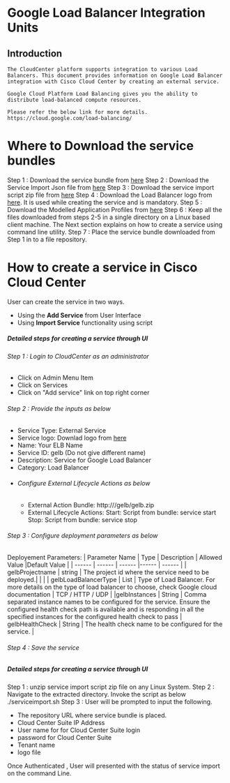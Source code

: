 # Google Load Balancer Integration Units
## Introduction
    The CloudCenter platform supports integration to various Load Balancers. This document provides information on Google Load Balancer integration with Cisco Cloud Center by creating an external service.
    
    Google Cloud Platform Load Balancing gives you the ability to distribute load-balanced compute resources.
    
    Please refer the below link for more details.
    https://cloud.google.com/load-balancing/
	
# Where to Download the service bundles
   Step 1 : Download the service bundle from [here](https://github.com/datacenter/cloudcentersuite/blob/master/Content/Networking/loadbalancers/GoogleELB/WorkloadManager/bundle/gelb.zip)
   Step 2 : Download the Service Import Json file from [here](https://github.com/datacenter/cloudcentersuite/blob/master/Content/Networking/loadbalancers/GoogleELB/WorkloadManager/google.json)
   Step 3 : Download the service import script zip file from [here](https://github.com/datacenter/cloudcentersuite/blob/master/Content/scripts/serviceimport.zip)
   Step 4 : Download the Load Balancer logo from [here](https://github.com/datacenter/cloudcentersuite/blob/master/Content/Networking/loadbalancers/GoogleELB/WorkloadManager/GoogleLB.png). It is used while creating the service and is mandatory. 
   Step 5 : Download the Modelled Application Profiles from [here](https://github.com/datacenter/cloudcentersuite/blob/master/Content/Networking/loadbalancers/GoogleELB/WorkloadManager/gelb_app_profile.zip)
   Step 6 : Keep all the files downloaded from steps 2-5 in a single directory on a Linux based client machine. The Next section explains on how to create a service using command line utility.
   Step 7 : Place the service bundle downloaded from Step 1 in to a file repository.

# How to create a service in Cisco Cloud Center
   User can create the service in two ways.
   - Using the **Add Service** from User Interface 
   - Using **Import Service** functionality using script  
 ##### Detailed steps for creating a service through UI
###### Step 1 : Login to CloudCenter as an administrator 
- Click on Admin Menu Item 
- Click on Services 
- Click on "Add service" link on top right corner
###### Step 2 : Provide the inputs as below
- Service Type: External Service
- Service logo: Downlad logo from [here](https://github.com/datacenter/cloudcentersuite/blob/master/Content/Networking/loadbalancers/GoogleELB/WorkloadManager/GoogleLB.png)
- Name: Your ELB Name  
- Service ID: gelb (Do not give different name)
- Description: Service for Google Load Balancer
- Category: Load Balancer
- ###### Configure External Lifecycle Actions as below
    - External Action Bundle:  http://<Your IP>/gelb/gelb.zip
    - External Lifecycle Actions:
        Start:
            Script from bundle: service start
        Stop:
            Script from bundle: service stop
###### Step 3 : Configure deployment parameters as below
Deployement Parameters:
| Parameter Name	| Type	 | Description | Allowed Value |Default Value |
| ------ | ------ | ------ |------ | ------ |
| gelbProjectname | string | The project id where the service need to be deployed.| <samplename> |  |
| gelbLoadBalancerType |	List |	Type of Load Balancer. For more details on the type of load balancer to choose, check Google cloud documentation | TCP / HTTP / UDP | 
|gelbInstances | String | Comma separated instance names to be configured for the service. Ensure the configured health check path is  available and is responding in all the specified instances for the configured health check to pass
| gelbHealthCheck |	String |	The health check name to be configured for the service. | 

###### Step 4 : Save the service

##### Detailed steps for creating a service through UI

Step 1 : unzip  service import script zip file on any Linux System.
Step 2 : Navigate to the extracted directory. Invoke the script as below 
./serviceimport.sh
Step 3 : User will be prompted to input the following.
- The repository URL where service bundle is placed.
- Cloud Center Suite IP Address
- User name for for Cloud Center Suite login 
- password for Cloud Center Suite
- Tenant name
- logo file

Once Authenticated , User will presented with the status of service import on the command Line.   